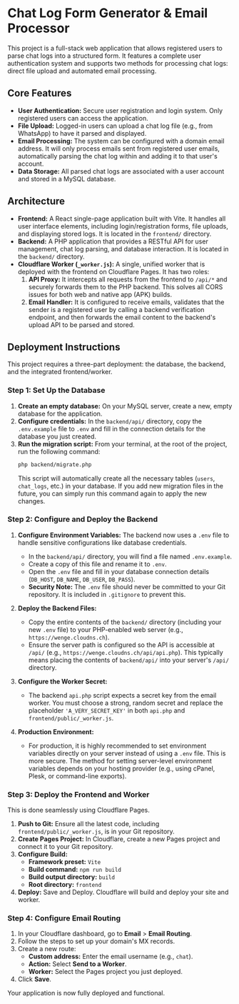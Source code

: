 # Chat Log Form Generator & Email Processor

This project is a full-stack web application that allows registered users to parse chat logs into a structured form. It features a complete user authentication system and supports two methods for processing chat logs: direct file upload and automated email processing.

## Core Features

-   **User Authentication:** Secure user registration and login system. Only registered users can access the application.
-   **File Upload:** Logged-in users can upload a chat log file (e.g., from WhatsApp) to have it parsed and displayed.
-   **Email Processing:** The system can be configured with a domain email address. It will only process emails sent from registered user emails, automatically parsing the chat log within and adding it to that user's account.
-   **Data Storage:** All parsed chat logs are associated with a user account and stored in a MySQL database.

## Architecture

-   **Frontend:** A React single-page application built with Vite. It handles all user interface elements, including login/registration forms, file uploads, and displaying stored logs. It is located in the `frontend/` directory.
-   **Backend:** A PHP application that provides a RESTful API for user management, chat log parsing, and database interaction. It is located in the `backend/` directory.
-   **Cloudflare Worker (`_worker.js`):** A single, unified worker that is deployed with the frontend on Cloudflare Pages. It has two roles:
    1.  **API Proxy:** It intercepts all requests from the frontend to `/api/*` and securely forwards them to the PHP backend. This solves all CORS issues for both web and native app (APK) builds.
    2.  **Email Handler:** It is configured to receive emails, validates that the sender is a registered user by calling a backend verification endpoint, and then forwards the email content to the backend's upload API to be parsed and stored.

## Deployment Instructions

This project requires a three-part deployment: the database, the backend, and the integrated frontend/worker.

### Step 1: Set Up the Database

1.  **Create an empty database:** On your MySQL server, create a new, empty database for the application.
2.  **Configure credentials:** In the `backend/api/` directory, copy the `.env.example` file to `.env` and fill in the connection details for the database you just created.
3.  **Run the migration script:** From your terminal, at the root of the project, run the following command:
    ```bash
    php backend/migrate.php
    ```
    This script will automatically create all the necessary tables (`users`, `chat_logs`, etc.) in your database. If you add new migration files in the future, you can simply run this command again to apply the new changes.

### Step 2: Configure and Deploy the Backend

1.  **Configure Environment Variables:** The backend now uses a `.env` file to handle sensitive configurations like database credentials.
    *   In the `backend/api/` directory, you will find a file named `.env.example`.
    *   Create a copy of this file and rename it to `.env`.
    *   Open the `.env` file and fill in your database connection details (`DB_HOST`, `DB_NAME`, `DB_USER`, `DB_PASS`).
    *   **Security Note:** The `.env` file should never be committed to your Git repository. It is included in `.gitignore` to prevent this.

2.  **Deploy the Backend Files:**
    *   Copy the entire contents of the `backend/` directory (including your new `.env` file) to your PHP-enabled web server (e.g., `https://wenge.cloudns.ch`).
    *   Ensure the server path is configured so the API is accessible at `/api/` (e.g., `https://wenge.cloudns.ch/api/api.php`). This typically means placing the contents of `backend/api/` into your server's `/api/` directory.

3.  **Configure the Worker Secret:**
    *   The backend `api.php` script expects a secret key from the email worker. You must choose a strong, random secret and replace the placeholder `'A_VERY_SECRET_KEY'` in both `api.php` and `frontend/public/_worker.js`.

4.  **Production Environment:**
    *   For production, it is highly recommended to set environment variables directly on your server instead of using a `.env` file. This is more secure. The method for setting server-level environment variables depends on your hosting provider (e.g., using cPanel, Plesk, or command-line exports).

### Step 3: Deploy the Frontend and Worker

This is done seamlessly using Cloudflare Pages.

1.  **Push to Git:** Ensure all the latest code, including `frontend/public/_worker.js`, is in your Git repository.
2.  **Create Pages Project:** In Cloudflare, create a new Pages project and connect it to your Git repository.
3.  **Configure Build:**
    *   **Framework preset:** `Vite`
    *   **Build command:** `npm run build`
    *   **Build output directory:** `build`
    *   **Root directory:** `frontend`
4.  **Deploy:** Save and Deploy. Cloudflare will build and deploy your site and worker.

### Step 4: Configure Email Routing

1.  In your Cloudflare dashboard, go to **Email** > **Email Routing**.
2.  Follow the steps to set up your domain's MX records.
3.  Create a new route:
    *   **Custom address:** Enter the email username (e.g., `chat`).
    *   **Action:** Select **Send to a Worker**.
    *   **Worker:** Select the Pages project you just deployed.
4.  Click **Save**.

Your application is now fully deployed and functional.
